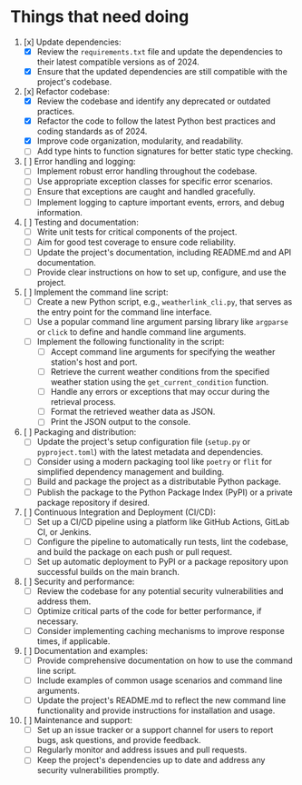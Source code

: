 # Things that need doing

1. [x] Update dependencies:
   - [x] Review the `requirements.txt` file and update the dependencies to their latest compatible versions as of 2024.
   - [x] Ensure that the updated dependencies are still compatible with the project's codebase.

2. [x] Refactor codebase:
   - [x] Review the codebase and identify any deprecated or outdated practices.
   - [x] Refactor the code to follow the latest Python best practices and coding standards as of 2024.
   - [x] Improve code organization, modularity, and readability.
   - [ ] Add type hints to function signatures for better static type checking.

3. [ ] Error handling and logging:
   - [ ] Implement robust error handling throughout the codebase.
   - [ ] Use appropriate exception classes for specific error scenarios.
   - [ ] Ensure that exceptions are caught and handled gracefully.
   - [ ] Implement logging to capture important events, errors, and debug information.

4. [ ] Testing and documentation:
   - [ ] Write unit tests for critical components of the project.
   - [ ] Aim for good test coverage to ensure code reliability.
   - [ ] Update the project's documentation, including README.md and API documentation.
   - [ ] Provide clear instructions on how to set up, configure, and use the project.

5. [ ] Implement the command line script:
   - [ ] Create a new Python script, e.g., `weatherlink_cli.py`, that serves as the entry point for the command line interface.
   - [ ] Use a popular command line argument parsing library like `argparse` or `click` to define and handle command line arguments.
   - [ ] Implement the following functionality in the script:
     - [ ] Accept command line arguments for specifying the weather station's host and port.
     - [ ] Retrieve the current weather conditions from the specified weather station using the `get_current_condition` function.
     - [ ] Handle any errors or exceptions that may occur during the retrieval process.
     - [ ] Format the retrieved weather data as JSON.
     - [ ] Print the JSON output to the console.

6. [ ] Packaging and distribution:
   - [ ] Update the project's setup configuration file (`setup.py` or `pyproject.toml`) with the latest metadata and dependencies.
   - [ ] Consider using a modern packaging tool like `poetry` or `flit` for simplified dependency management and building.
   - [ ] Build and package the project as a distributable Python package.
   - [ ] Publish the package to the Python Package Index (PyPI) or a private package repository if desired.

7. [ ] Continuous Integration and Deployment (CI/CD):
   - [ ] Set up a CI/CD pipeline using a platform like GitHub Actions, GitLab CI, or Jenkins.
   - [ ] Configure the pipeline to automatically run tests, lint the codebase, and build the package on each push or pull request.
   - [ ] Set up automatic deployment to PyPI or a package repository upon successful builds on the main branch.

8. [ ] Security and performance:
   - [ ] Review the codebase for any potential security vulnerabilities and address them.
   - [ ] Optimize critical parts of the code for better performance, if necessary.
   - [ ] Consider implementing caching mechanisms to improve response times, if applicable.

9. [ ] Documentation and examples:
   - [ ] Provide comprehensive documentation on how to use the command line script.
   - [ ] Include examples of common usage scenarios and command line arguments.
   - [ ] Update the project's README.md to reflect the new command line functionality and provide instructions for installation and usage.

10. [ ] Maintenance and support:
    - [ ] Set up an issue tracker or a support channel for users to report bugs, ask questions, and provide feedback.
    - [ ] Regularly monitor and address issues and pull requests.
    - [ ] Keep the project's dependencies up to date and address any security vulnerabilities promptly.
